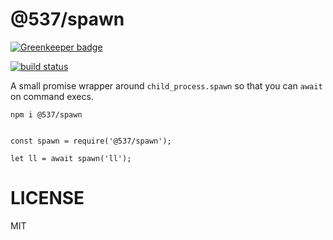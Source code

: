 @537/spawn
===

[![Greenkeeper badge](https://badges.greenkeeper.io/53seven/spawn.svg)](https://greenkeeper.io/)

[![build status](https://travis-ci.org/53seven/spawn.svg)](https://travis-ci.org/53seven/spawn)


A small promise wrapper around `child_process.spawn` so that you can `await` on command execs.

```
npm i @537/spawn


const spawn = require('@537/spawn');

let ll = await spawn('ll');

```

LICENSE
===

MIT

